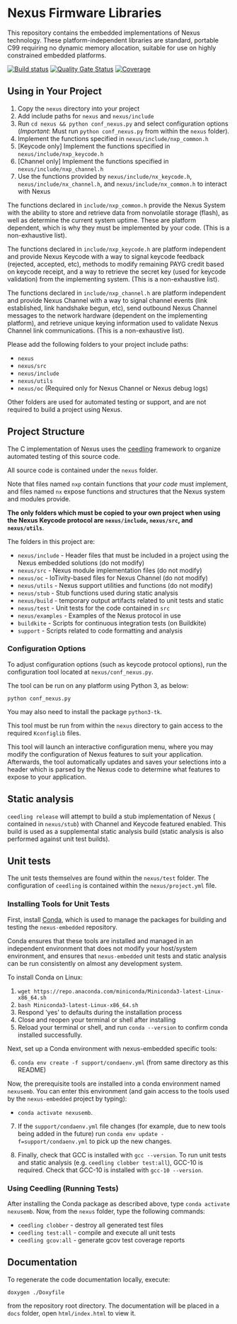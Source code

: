 # Nexus Firmware Libraries

This repository contains the embedded implementations of Nexus technology.
These platform-independent libraries are standard, portable C99 requiring
no dynamic memory allocation, suitable for use on highly constrained
embedded platforms.

[![Build status](https://badge.buildkite.com/082d9802561b1880273c1cc570f98c39e00b79ea7dd99425d1.svg?branch=master)](https://buildkite.com/angaza/nexus-embedded-nexus-keycode)
[![Quality Gate Status](https://sonarcloud.io/api/project_badges/measure?project=angaza_nexus-keycode-embedded-internal&metric=alert_status&token=3c0218f9fde1d544fd2060ec1075c15fefeffd4f)](https://sonarcloud.io/dashboard?id=angaza_nexus-keycode-embedded-internal)
[![Coverage](https://sonarcloud.io/api/project_badges/measure?project=angaza_nexus-keycode-embedded-internal&metric=coverage&token=3c0218f9fde1d544fd2060ec1075c15fefeffd4f)](https://sonarcloud.io/dashboard?id=angaza_nexus-keycode-embedded-internal)

## Using in Your Project

1. Copy the `nexus` directory into your project
2. Add include paths for `nexus` and `nexus/include`
3. Run `cd nexus && python conf_nexus.py` and select configuration options (*Important*: Must run `python conf_nexus.py` from within the `nexus` folder).
4. Implement the functions specified in `nexus/include/nxp_common.h`
5. [Keycode only] Implement the functions specified in `nexus/include/nxp_keycode.h`
6. [Channel only] Implement the functions specified in `nexus/include/nxp_channel.h`
7. Use the functions provided by `nexus/include/nx_keycode.h`, `nexus/include/nx_channel.h`, and `nexus/include/nx_common.h` to interact with Nexus

The functions declared in `include/nxp_common.h` provide the Nexus
System with the ability to store and retrieve data from nonvolatile
storage (flash), as well as determine the current system uptime. These are
platform dependent, which is why they must be implemented by your code.
(This is a non-exhaustive list).

The functions declared in `include/nxp_keycode.h` are platform independent
and provide Nexus Keycode with a way to signal keycode feedback (rejected,
accepted, etc), methods to modify remaining PAYG credit based on keycode
receipt, and a way to retrieve the secret key (used for keycode validation)
from the implementing system. (This is a non-exhaustive list).

The functions declared in `include/nxp_channel.h` are platform independent
and provide Nexus Channel with a way to signal channel events (link established,
link handshake begun, etc), send outbound Nexus Channel messages to the network
hardware (dependent on the implementing platform), and retrieve unique keying
information used to validate Nexus Channel link communications.
(This is a non-exhaustive list).

Please add the following folders to your project include paths:

* `nexus`
* `nexus/src`
* `nexus/include`
* `nexus/utils`
* `nexus/oc` (Required only for Nexus Channel or Nexus debug logs)

Other folders are used for automated testing or support, and are not required
to build a project using Nexus.

## Project Structure

The C implementation of Nexus uses the [ceedling](https://www.throwtheswitch.org/ceedling)
framework to organize automated testing of this source code.

All source code is contained under the `nexus` folder.

Note that files named `nxp` contain functions that *your code* must implement,
and files named `nx` expose functions and structures that the Nexus system
and modules provide.

**The only folders which must be copied to your own project when using the Nexus
Keycode protocol are `nexus/include`, `nexus/src`, and `nexus/utils`**.

The folders in this project are:

* `nexus/include` - Header files that must be included in a project using the
Nexus embedded solutions (do not modify)
* `nexus/src` - Nexus module implementation files (do not modify)
* `nexus/oc` - IoTivity-based files for Nexus Channel (do not modify)
* `nexus/utils` - Nexus support utilities and functions (do not modify)
* `nexus/stub` - Stub functions used during static analysis
* `nexus/build` - temporary output artifacts related to unit tests and static
* `nexus/test` - Unit tests for the code contained in `src`
* `nexus/examples` - Examples of the Nexus protocol in use
* `buildkite` - Scripts for continuous integration tests (on Buildkite)
* `support` - Scripts related to code formatting and analysis

### Configuration Options

To adjust configuration options (such as keycode protocol options), run
the configuration tool located at `nexus/conf_nexus.py`.

The tool can be run on any platform using Python 3, as below:

```
python conf_nexus.py
```

You may also need to install the package `python3-tk`.

This tool must be run from within the `nexus` directory to gain access to
the required `Kconfiglib` files.

This tool will launch an interactive configuration menu, where you may
modify the configuration of Nexus features to suit your application.
Afterwards, the tool automatically updates and saves your selections into
a header which is parsed by the Nexus code to determine what features to
expose to your application.

## Static analysis

`ceedling release` will attempt to build a stub implementation of Nexus (
contained in `nexus/stub`) with Channel and Keycode featured enabled. This
build is used as a supplemental static analysis build (static analysis is also
performed against unit test builds).

## Unit tests
The unit tests themselves are found within the `nexus/test` folder. The
configuration of `ceedling` is contained within the `nexus/project.yml` file.

### Installing Tools for Unit Tests

First, install [Conda](https://docs.conda.io/en/latest/), which is used to
manage the packages for building and testing the `nexus-embedded` repository.

Conda ensures that these tools are installed and managed in an independent
environment that does not modify your host/system environment, and ensures
that `nexus-embedded` unit tests and static analysis can be run consistently
on almost any development system.

To install Conda on Linux:

1. `wget https://repo.anaconda.com/miniconda/Miniconda3-latest-Linux-x86_64.sh`
2. `bash Miniconda3-latest-Linux-x86_64.sh`
3. Respond 'yes' to defaults during the installation process
4. Close and reopen your terminal or shell after installing
5. Reload your terminal or shell, and run `conda --version` to confirm conda installed successfully.

Next, set up a Conda environment with nexus-embedded specific tools:

6. `conda env create -f support/condaenv.yml` (from same directory as this README)

Now, the prerequisite tools are installed into a conda environment named
`nexusemb`. You can enter this environment (and gain access to the tools
used by the `nexus-embedded` project by typing):

* `conda activate nexusemb`.

7. If the `support/condaenv.yml` file changes (for example, due to new tools
being added in the future) run `conda env update -f=support/condaenv.yml` to
pick up the new changes.

8. Finally, check that GCC is installed with `gcc --version`. To run unit
tests and static analysis (e.g. `ceedling clobber test:all`), GCC-10 is
required. Check that GCC-10 is installed with `gcc-10 --version`.

### Using Ceedling (Running Tests)

After installing the Conda package as described above,
type `conda activate nexusemb`. Now, from the `nexus` folder, type the
following commands:

* `ceedling clobber` - destroy all generated test files
* `ceedling test:all` - compile and execute all unit tests
* `ceedling gcov:all` - generate gcov test coverage reports

## Documentation

To regenerate the code documentation locally, execute:

`doxygen ./Doxyfile`

from the repository root directory.  The documentation will be placed in a
`docs` folder, open `html/index.html` to view it.

